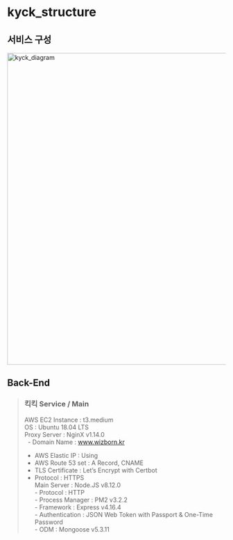 # kyck_structure

## 서비스 구성
<img width="717" alt="kyck_diagram" src="https://user-images.githubusercontent.com/61036148/87271118-39038480-c50d-11ea-8e9b-cf1d788cb277.png">


## Back-End

> ### 킥킥 Service / Main
> AWS EC2 Instance : t3.medium   
> OS : Ubuntu 18.04 LTS   
> Proxy Server : NginX v1.14.0   
> &nbsp; - Domain Name : www.wizborn.kr   
> - AWS Elastic IP : Using   
> - AWS Route 53 set : A Record, CNAME   
> - TLS Certificate : Let’s Encrypt with Certbot   
> - Protocol : HTTPS   
> Main Server : Node.JS v8.12.0   
    - Protocol : HTTP   
    - Process Manager : PM2 v3.2.2   
    - Framework : Express v4.16.4   
    - Authentication : JSON Web Token with Passport & One-Time Password   
    - ODM : Mongoose v5.3.11   

